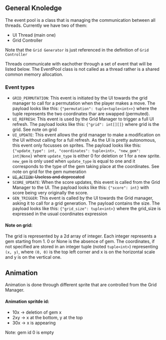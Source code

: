 ## General Knoledge

The event pool is a class that is managing the communication between all threads. Currently we have two of them:
 - UI Thread (main one)
 - Grid Controller

Note that the `Grid Generator` is just referenced in the definition of `Grid Controller`

Threads communicate with eachother through a set of event that will be listed below.
The EventPool class is not called as a thread rather is a shared common memory allocation.

### Event types
 - `GRID_PERMUTATION`: This event is initiated by the UI towards the grid manager to call for a permutation when the player makes a move. The payload looks like this: `{"permutation": tuple<tuple<int>>}` where the tuple represents the two coordinates thar are swapped (permuted).
 - `UI_REFRESH`: This event is used by the Grid Manager to trigger a full UI refresh. The payload looks like this: `{"grid": int[][]}` where grid is the grid. See note on grid
 - `UI_UPDATE`: This event allows the grid manager to make a modification on the UI without calling for a full refresh. As the UI is pretty autonomous, this event only focusses on sprites. The payload looks like this: `{"update_type": int, "coordinates": tuple<int>, "new_gem": int|None}` where `update_type` is either 0 for deletion or 1 for a new sprite. `new_gem` is only used when `update_type` is equal to one and it corresponds to the type of the gem taking place at the coordinates. See note on grid for the gem numeration
 - ~~`UI_ACTION`: Useless and deprecated~~
 - `SCORE_UPDATE`: When the score updates, this event is called from the Grid Manager to the UI. The payload looks like this: `{"score": int}` with score being very originally the score.
 - `GEN_TRIGGER`: This event is called by the UI towards the Grid manager, asking it to call for a grid generation. The payload contains the size. The payload looks like this: `{"grid_size": tuple<int>}` where the grid\_size is expressed in the usual coordinates expression

#### Note on grid:

The grid is represented by a 2d array of integer. Each integer represents a gem starting from 1. 0 or None is the absence of gem.
The coordinates, if not specified are stored in an integer tuple (noted `tuple<int>`) representing `(x, y)`, where `(0, 0)` is the top left corner and x is on the horizontal scale and y is on the vertical one.


## Animation

Animation is done through different sprite that are controlled from the Grid Manager.

#### Animation spritde id:
 - 10x -> deletion of gem x
 - 2xy -> x at the bottom, y at the top
 - 30x -> x is appearing

Note: gem id 0 is empty
